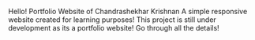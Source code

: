 Hello!
Portfolio Website of Chandrashekhar Krishnan
A simple responsive website created for learning purposes! This project is still under development as its a portfolio website!
Go through all the details!
